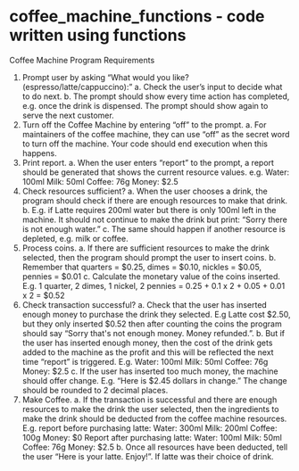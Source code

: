 # coffee_machine_functions - code written using functions
Coffee Machine Program Requirements
1. Prompt user by asking “What would you like? (espresso/latte/cappuccino):”
a. Check the user’s input to decide what to do next.
b. The prompt should show every time action has completed, e.g. once the drink is
dispensed. The prompt should show again to serve the next customer.
2. Turn off the Coffee Machine by entering “off” to the prompt.
a. For maintainers of the coffee machine, they can use “off” as the secret word to turn off
the machine. Your code should end execution when this happens.
3. Print report.
a. When the user enters “report” to the prompt, a report should be generated that shows
the current resource values. e.g.
Water: 100ml
Milk: 50ml
Coffee: 76g
Money: $2.5
4. Check resources sufficient?
a. When the user chooses a drink, the program should check if there are enough
resources to make that drink.
b. E.g. if Latte requires 200ml water but there is only 100ml left in the machine. It should
not continue to make the drink but print: “Sorry there is not enough water.”
c. The same should happen if another resource is depleted, e.g. milk or coffee.
5. Process coins.
a. If there are sufficient resources to make the drink selected, then the program should
prompt the user to insert coins.
b. Remember that quarters = $0.25, dimes = $0.10, nickles = $0.05, pennies = $0.01
c. Calculate the monetary value of the coins inserted. E.g. 1 quarter, 2 dimes, 1 nickel, 2
pennies = 0.25 + 0.1 x 2 + 0.05 + 0.01 x 2 = $0.52
6. Check transaction successful?
a. Check that the user has inserted enough money to purchase the drink they selected.
E.g Latte cost $2.50, but they only inserted $0.52 then after counting the coins the
program should say “Sorry that's not enough money. Money refunded.”.
b. But if the user has inserted enough money, then the cost of the drink gets added to the
machine as the profit and this will be reflected the next time “report” is triggered. E.g.
Water: 100ml
Milk: 50ml
Coffee: 76g
Money: $2.5
c. If the user has inserted too much money, the machine should offer change.
E.g. “Here is $2.45 dollars in change.” The change should be rounded to 2 decimal
places.
7. Make Coffee.
a. If the transaction is successful and there are enough resources to make the drink the
user selected, then the ingredients to make the drink should be deducted from the
coffee machine resources.
E.g. report before purchasing latte:
Water: 300ml
Milk: 200ml
Coffee: 100g
Money: $0
Report after purchasing latte:
Water: 100ml
Milk: 50ml
Coffee: 76g
Money: $2.5
b. Once all resources have been deducted, tell the user “Here is your latte. Enjoy!”. If
latte was their choice of drink.
